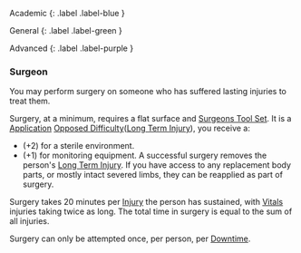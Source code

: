 Academic
{: .label .label-blue }

General
{: .label .label-green }

Advanced
{: .label .label-purple }

### Surgeon

You may perform surgery on someone who has suffered lasting injuries to treat them.

Surgery, at a minimum, requires a flat surface and [Surgeons Tool Set](Gear/Example-Gear#Surgeons%20Tool%20Set). It is a [Application](Gear/Core/Intelligence#Application) [Opposed Difficulty](Gear/Core/Skills#Opposed%20Difficulty)([Long Term Injury](Gear/Core/Effects#Long%20Term%20Injury)), you receive a:

- (+2) for a sterile environment.
- (+1) for monitoring equipment.
  A successful surgery removes the person's [Long Term Injury](Gear/Core/Effects#Long%20Term%20Injury). If you have access to any replacement body parts, or mostly intact severed limbs, they can be reapplied as part of surgery.

Surgery takes 20 minutes per [Injury](Gear/Core/Injury) the person has sustained, with [Vitals](Gear/Core/Injury#Vitals) injuries taking twice as long. The total time in surgery is equal to the sum of all injuries.

Surgery can only be attempted once, per person, per [Downtime](Gear/Telling-The-Story#Downtime).
